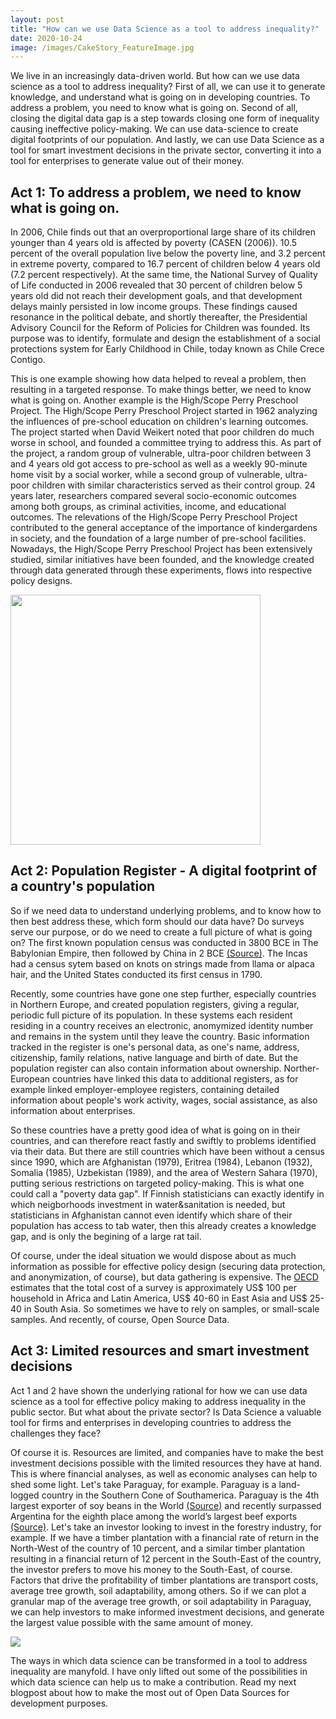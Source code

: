 ```yaml
---
layout: post
title: "How can we use Data Science as a tool to address inequality?"
date: 2020-10-24
image: /images/CakeStory_FeatureImage.jpg
---
```


We live in an increasingly data-driven world. But how can we use data science as a tool to address inequality? First of all, we can use it to generate knowledge, and understand what is going on in developing countries. To address a problem, you need to know what is going on. Second of all, closing the digital data gap is a step towards closing one form of inequality causing ineffective policy-making. We can use data-science to create digital footprints of our population. And lastly, we can use Data Science as a tool for smart investment decisions in the private sector, converting it into a tool for enterprises to generate value out of their money. 

## Act 1: To address a problem, we need to know what is going on. 

In 2006, Chile finds out that an overproportional large share of its children younger than 4 years old is affected by poverty (CASEN (2006)). 10.5 percent of the overall population live below the poverty line, and 3.2 percent in extreme poverty, compared to 16.7 percent of children below 4 years old (7.2 percent respectively). At the same time, the National Survey of Quality of Life conducted in 2006 revealed that 30 percent of children below 5 years old did not reach their development goals, and that development delays mainly persisted in low income groups. These findings caused resonance in the political debate, and shortly thereafter, the Presidential Advisory Council for the Reform of Policies for Children was founded. Its purpose was to identify, formulate and design the establishment of a social protections system for Early Childhood in Chile, today known as Chile Crece Contigo. 

This is one example showing how data helped to reveal a problem, then resulting in a targeted response. To make things better, we need to know what is going on. Another example is the High/Scope Perry Preschool Project. The High/Scope Perry Preschool Project started in 1962 analyzing the influences of pre-school education on children's learning outcomes. The project started when David Weikert noted that poor children do much worse in school, and founded a committee trying to address this. As part of the project, a random group of vulnerable, ultra-poor children between 3 and 4 years old got access to pre-school as well as a weekly 90-minute home visit by a social worker, while a second group of vulnerable, ultra-poor children with similar characteristics served as their control group. 24 years later, researchers compared several socio-economic outcomes among both groups, as criminal activities, income, and educational outcomes. The relevations of the High/Scope Perry Preschool Project contributed to the general acceptance of the importance of kindergardens in society, and the foundation of a large number of pre-school facilities. Nowadays, the High/Scope Perry Preschool Project has been extensively studied, similar initiatives have been founded, and the knowledge created through data generated through these experiments, flows into respective policy designs. 

<a href="https://highscope.org/wp-content/uploads/2020/03/DSC_0476-2048x1318.jpg"><img src="https://highscope.org/wp-content/uploads/2020/03/DSC_0476-2048x1318.jpg" align="center" width="400" ></a>

## Act 2: Population Register - A digital footprint of a country's population 

So if we need data to understand underlying problems, and to know how to then best address these, which form should our data have? Do surveys serve our purpose, or do we need to create a full picture of what is going on? The first known population census was conducted in 3800 BCE in The Babylonian Empire, then followed by China in 2 BCE [(Source)](https://www.prb.org/milestones-global-census-history/). The Incas had a census sytem based on knots on strings made from llama or alpaca hair, and the United States conducted its first census in 1790.

Recently, some countries have gone one step further, especially countries in Northern Europe, and created population registers, giving a regular, periodic full picture of its population. In these systems each resident residing in a country receives an electronic, anomymized identity number and remains in the system until they leave the country. Basic information tracked in the register is one's personal data, as one's name, address, citizenship, family relations, native language and birth of date. But the population register can also contain information about ownership. Norther-European countries have linked this data to additional registers, as for example linked employer-employee registers, containing detailed information about people's work activity, wages, social assistance, as also information about enterprises. 

So these countries have a pretty good idea of what is going on in their countries, and can therefore react fastly and swiftly to problems identified via their data. But there are still countries which have been without a census since 1990, which are Afghanistan (1979), Eritrea (1984), Lebanon (1932), Somalia (1985), Uzbekistan (1989), and the area of Western Sahara (1970), putting serious restrictions on targeted policy-making. This is what one could call a "poverty data gap". If Finnish statisticians can exactly identify in which neigborhoods investment in water&sanitation is needed, but statisticians in Afghanistan cannot even identify which share of their population has access to tab water, then this already creates a knowledge gap, and is only the begining of a large rat tail. 

Of course, under the ideal situation we would dispose about as much information as possible for effective policy design (securing data protection, and anonymization, of course), but data gathering is expensive. The [OECD](http://www.oecd.org/dac/evaluation/dcdndep/37671602.pdf) estimates that the total cost of a survey is approximately US$ 100 per household in Africa and Latin America, US$ 40-60 in East Asia and US$ 25-40 in South Asia. So sometimes we have to rely on samples, or small-scale samples. And recently, of course, Open Source Data. 

## Act 3: Limited resources and smart investment decisions

Act 1 and 2 have shown the underlying rational for how we can use data science as a tool for effective policy making to address inequality in the public sector. But what about the private sector? Is Data Science a valuable tool for firms and enterprises in developing countries to address the challenges they face? 

Of course it is. Resources are limited, and companies have to make the best investment decisions possible with the limited resources they have at hand. This is where financial analyses, as well as economic analyses can help to shed some light. Let's take Paraguay, for example. Paraguay is a land-logged country in the Southern Cone of Southamerica. Paraguay is the 4th largest exporter of soy beans in the World [(Source)](https://www.ifo.de/DocDL/sd-2020-09-rude-niederhoefer-ferrara-entwaldung-migration.pdf) and recently surpassed Argentina for the eighth place among the world’s largest beef exports [(Source)](https://www.usmef.org/paraguay-becoming-rising-star-in-beef-exports/). Let's take an investor looking to invest in the forestry industry, for example. If we have a timber plantation with a financial rate of return in the North-West of the country of 10 percent, and a similar timber plantation resulting in a financial return of 12 percent in the South-East of the country, the investor prefers to move his money to the South-East, of course. Factors that drive the profitability of timber plantations are transport costs, average tree growth, soil adaptability, among others. So if we can plot a granular map of the average tree growth, or soil adaptability in Paraguay, we can help investors to make informed investment decisions, and generate the largest value possible with the same amount of money. 

<a href="https://www.unique-landuse.de/images/Abteilungen/paraguay/10.jpg"><img src="https://www.unique-landuse.de/images/Abteilungen/paraguay/10.jpg" align="center" ></a>

The ways in which data science can be transformed in a tool to address inequality are manyfold. I have only lifted out some of the possibilities in which data science can help us to make a contribution. Read my next blogpost about how to make the most out of Open Data Sources for development purposes. 

